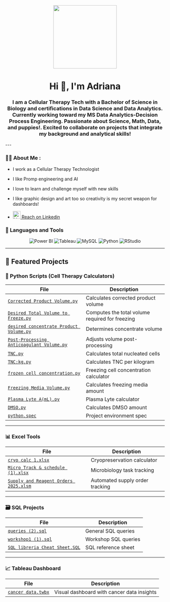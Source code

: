 <div id="header" align="center">
    <img src="https://media.giphy.com/media/l2Je6eSg8ONhujzJC/giphy.gif" width="200" />
    <h1 align="center">Hi 👋, I'm Adriana</h1>
    <h3 align="center">I am a Cellular Therapy Tech with a Bachelor of Science in Biology and certifications in Data Science and Data Analytics. Currently working toward my MS Data Analytics-Decision Process Engineering. Passionate about Science, Math, Data, and puppies!. Excited to collaborate on projects that integrate my background and analytical skills! </h3>
</div>
---



### 👨‍💻 About Me :

- I work as a Cellular Therapy Technologist
- I like Promp engineering and AI
- I love to learn and challenge myself with new skills
- I like graphic design and art too so creativity  is my secret weapon for dashboards!

- <a href="https://www.linkedin.com/in/adriana-janelle-555746152/" target="_blank" rel="noopener noreferrer">
  <img src="https://static-exp1.licdn.com/scds/common/u/images/logos/favicons/v1/favicon.ico" alt="LinkedIn Icon" style="width:24px;height:24px;"> Reach on Linkedin
</a>



### 🔨 Languages and Tools

<p align="center">
  <img src="https://img.shields.io/badge/Power%20BI-F2C811?style=for-the-badge&logo=powerbi&logoColor=black" alt="Power BI"/>
  <img src="https://img.shields.io/badge/Tableau-E97627?style=for-the-badge&logo=tableau&logoColor=white" alt="Tableau"/>
  <img src="https://img.shields.io/badge/MySQL-00758F?style=for-the-badge&logo=mysql&logoColor=white" alt="MySQL"/>
  <img src="https://img.shields.io/badge/Python-3776AB?style=for-the-badge&logo=python&logoColor=white" alt="Python"/>
  <img src="https://img.shields.io/badge/RStudio-75AADB?style=for-the-badge&logo=rstudio&logoColor=white" alt="RStudio"/>
</p>

---

## 📂 Featured Projects

### 🐍 Python Scripts (Cell Therapy Calculators)
| File | Description |
|------|-------------|
| [`Corrected Product Volume.py`](./Corrected%20Product%20Volume%22.py) | Calculates corrected product volume |
| [`Desired Total Volume to Freeze.py`](./Desired%20Total%20Volume%20to%20Freeze%22.py) | Computes the total volume required for freezing |
| [`desired concentrate Product Volume.py`](./desired%20concentrate%20Product%20Volume%22.py) | Determines concentrate volume |
| [`Post-Processing Anticoagulant Volume.py`](./Post-Processing%20Anticoagulant%20Volume%22.py) | Adjusts volume post-processing |
| [`TNC.py`](./TNC.py) | Calculates total nucleated cells |
| [`TNC:kg.py`](./TNC%3Akg.py) | Calculates TNC per kilogram |
| [`frozen cell concentration.py`](./frozen%20cell%20concentration.py) | Freezing cell concentration calculator |
| [`Freezing Media Volume.py`](./Freezing%20Media%20Volume.py) | Calculates freezing media amount |
| [`Plasma Lyte A(mL).py`](./Plasma%20Lyte%20A%28mL%29.py) | Plasma Lyte calculator |
| [`DMSO.py`](./DMSO.py) | Calculates DMSO amount |
| [`python.spec`](./python.spec) | Project environment spec |

---

### 📊 Excel Tools
| File | Description |
|------|-------------|
| [`cryo calc 1.xlsx`](./cryo%20calc%201.xlsx) | Cryopreservation calculator |
| [`Micro Track & schedule (1).xlsx`](./Micro%20Track%20%26%20schedule%20%281%29.xlsx) | Microbiology task tracking |
| [`Supply and Reagent Orders 2025.xlsm`](./Supply%20and%20Reagent%20Orders%202025.xlsm) | Automated supply order tracking |

---

### 🗃️ SQL Projects
| File | Description |
|------|-------------|
| [`queries (2).sql`](./queries%20%282%29.sql) | General SQL queries |
| [`workshop1 (1).sql`](./workshop1%20%281%29.sql) | Workshop SQL queries |
| [`SQL libreria Cheat Sheet.SQL`](./SQL%20librer%C3%ADa%20Cheat%20Sheet.SQL) | SQL reference sheet |

---

### 📈 Tableau Dashboard
| File | Description |
|------|-------------|
| [`cancer data.twbx`](./cancer%20data.twbx) | Visual dashboard with cancer data insights |
